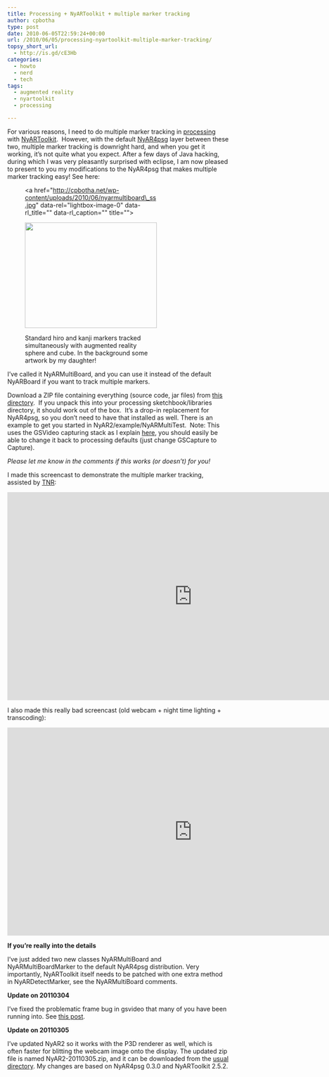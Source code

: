 ```yaml
---
title: Processing + NyARToolkit + multiple marker tracking
author: cpbotha
type: post
date: 2010-06-05T22:59:24+00:00
url: /2010/06/05/processing-nyartoolkit-multiple-marker-tracking/
topsy_short_url:
  - http://is.gd/cE3Hb
categories:
  - howto
  - nerd
  - tech
tags:
  - augmented reality
  - nyartoolkit
  - processing

---
```

For various reasons, I need to do multiple marker tracking in [processing][1] with [NyARToolkit][2].  However, with the default [NyAR4psg][3] layer between these two, multiple marker tracking is downright hard, and when you get it working, it&#8217;s not quite what you expect. After a few days of Java hacking, during which I was very pleasantly surprised with eclipse, I am now pleased to present to you my modifications to the NyAR4psg that makes multiple marker tracking easy! See here:<figure id="attachment_944" aria-describedby="caption-attachment-944" style="width: 300px" class="wp-caption aligncenter"><a href="http://cpbotha.net/wp-content/uploads/2010/06/nyarmultiboard\_ss.jpg" data-rel="lightbox-image-0" data-rl\_title="" data-rl_caption="" title="">

<img data-attachment-id="944" data-permalink="https://cpbotha.net/2010/06/05/processing-nyartoolkit-multiple-marker-tracking/nyarmultiboard_ss/" data-orig-file="https://cpbotha.net/wp-content/uploads/2010/06/nyarmultiboard_ss.jpg" data-orig-size="719,576" data-comments-opened="1" data-image-meta="{&quot;aperture&quot;:&quot;0&quot;,&quot;credit&quot;:&quot;&quot;,&quot;camera&quot;:&quot;&quot;,&quot;caption&quot;:&quot;&quot;,&quot;created_timestamp&quot;:&quot;0&quot;,&quot;copyright&quot;:&quot;&quot;,&quot;focal_length&quot;:&quot;0&quot;,&quot;iso&quot;:&quot;0&quot;,&quot;shutter_speed&quot;:&quot;0&quot;,&quot;title&quot;:&quot;&quot;}" data-image-title="nyarmultiboard_ss" data-image-description="" data-medium-file="https://cpbotha.net/wp-content/uploads/2010/06/nyarmultiboard_ss-300x240.jpg" data-large-file="https://cpbotha.net/wp-content/uploads/2010/06/nyarmultiboard_ss.jpg" class="size-medium wp-image-944" title="nyarmultiboard_ss" src="http://cpbotha.net/wp-content/uploads/2010/06/nyarmultiboard_ss-300x240.jpg" alt="" width="300" height="240" srcset="https://cpbotha.net/wp-content/uploads/2010/06/nyarmultiboard_ss-300x240.jpg 300w, https://cpbotha.net/wp-content/uploads/2010/06/nyarmultiboard_ss.jpg 719w" sizes="(max-width: 300px) 85vw, 300px" /></a><figcaption id="caption-attachment-944" class="wp-caption-text">Standard hiro and kanji markers tracked simultaneously with augmented reality sphere and cube. In the background some artwork by my daughter!</figcaption></figure> 

I&#8217;ve called it NyARMultiBoard, and you can use it instead of the default NyARBoard if you want to track multiple markers.

Download a ZIP file containing everything (source code, jar files) from [this directory][4].  If you unpack this into your processing sketchbook/libraries directory, it should work out of the box.  It&#8217;s a drop-in replacement for NyAR4psg, so you don&#8217;t need to have that installed as well. There is an example to get you started in NyAR2/example/NyARMultiTest.  Note: This uses the GSVideo capturing stack as I explain [here][5], you should easily be able to change it back to processing defaults (just change GSCapture to Capture).

_Please let me know in the comments if this works (or doesn&#8217;t) for you!_

I made this screencast to demonstrate the multiple marker tracking, assisted by [TNR][6]:

<div class="jetpack-video-wrapper">
  <span class="embed-youtube" style="text-align:center; display: block;"><iframe class='youtube-player' type='text/html' width='840' height='473' src='https://www.youtube.com/embed/a9nXZqtkrsk?version=3&#038;rel=1&#038;fs=1&#038;autohide=2&#038;showsearch=0&#038;showinfo=1&#038;iv_load_policy=1&#038;wmode=transparent' allowfullscreen='true' style='border:0;'></iframe></span>
</div>

I also made this really bad screencast (old webcam + night time lighting + transcoding):

<div class="jetpack-video-wrapper">
  <span class="embed-youtube" style="text-align:center; display: block;"><iframe class='youtube-player' type='text/html' width='840' height='473' src='https://www.youtube.com/embed/5qAMUM7Z1_4?version=3&#038;rel=1&#038;fs=1&#038;autohide=2&#038;showsearch=0&#038;showinfo=1&#038;iv_load_policy=1&#038;wmode=transparent' allowfullscreen='true' style='border:0;'></iframe></span>
</div>

**If you&#8217;re really into the details**

I&#8217;ve just added two new classes NyARMultiBoard and NyARMultiBoardMarker to the default NyAR4psg distribution. Very importantly, NyARToolkit itself needs to be patched with one extra method in NyARDetectMarker, see the NyARMultiBoard comments.

**Update on 20110304**

I&#8217;ve fixed the problematic frame bug in gsvideo that many of you have been running into. See [this post][7].

**Update on 20110305**

I&#8217;ve updated NyAR2 so it works with the P3D renderer as well, which is often faster for blitting the webcam image onto the display. The updated zip file is named NyAR2-20110305.zip, and it can be downloaded from the [usual directory][8]. My changes are based on NyAR4psg 0.3.0 and NyARToolkit 2.5.2.

 [1]: http://processing.org/ "processing website"
 [2]: http://nyatla.jp/nyartoolkit/wiki/index.php?FrontPage.en "NyARToolkit website"
 [3]: http://nyatla.jp/nyartoolkit/wiki/index.php?NyAR4psg.en "Link to NyAR4psg page"
 [4]: http://cpbotha.net/files/nyar4psg_multimarker/ "Link to NyARMultiBoard archive"
 [5]: http://cpbotha.net/2010/03/04/processing-gsvideo-nyartoolkit-on-linux-x86_64/ "howto getting gsvideo going on x76_64"
 [6]: http://cpbotha.net/2009/09/20/weekly-head-voices-4-the-new-roomie-medvis-at-mevis-fairy-tale-beach/ "The New Roomie blog"
 [7]: http://cpbotha.net/2011/03/04/i-crushed-the-gsvideo-problematic-frame-error/ "post with gsvideo problematic frame error fix"
 [8]: http://cpbotha.net/files/nyar4psg_multimarker/ "NyAR2 multimarker download directory."